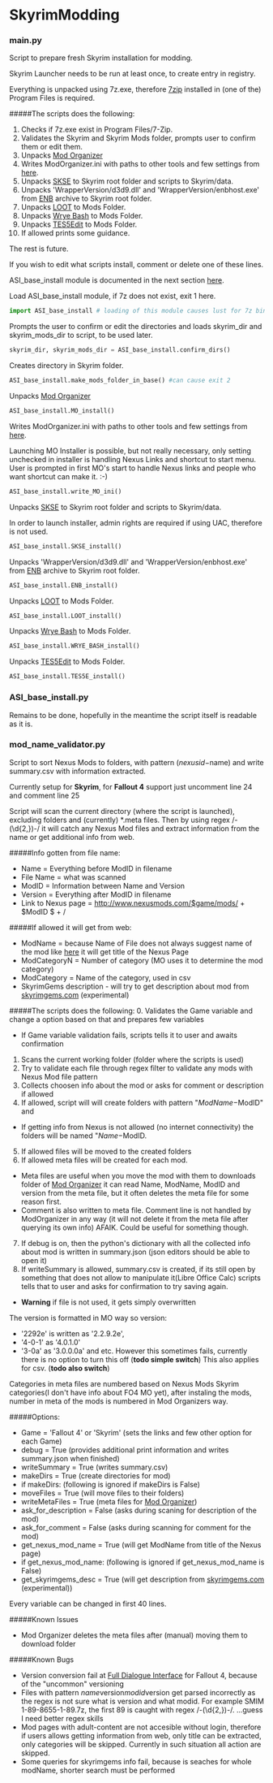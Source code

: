 # SkyrimModding

### main.py
Script to prepare fresh Skyrim installation for modding.

Skyrim Launcher needs to be run at least once, to create entry in registry.

Everything is unpacked using 7z.exe, therefore [7zip](http://www.7-zip.org/) installed in (one of the) Program Files is required.

#####The scripts does the following:
1. Checks if 7z.exe exist in Program Files/7-Zip.
2. Validates the Skyrim and Skyrim Mods folder, prompts user to confirm them or edit them.
3. Unpacks [Mod Organizer](http://www.nexusmods.com/skyrim/mods/1334/)
4. Writes ModOrganizer.ini with paths to other tools and few settings from [here](http://wiki.step-project.com/User:Neovalen/Skyrim_Revisited_-_Legendary_Edition#Configure_Mod_Organizer).
5. Unpacks [SKSE](http://skse.silverlock.org) to Skyrim root folder and scripts to Skyrim/data.
6. Unpacks 'WrapperVersion/d3d9.dll' and 'WrapperVersion/enbhost.exe' from [ENB](http://enbdev.com/download_mod_tesskyrim.html) archive to Skyrim root folder.
7. Unpacks [LOOT](https://loot.github.io/) to Mods Folder.
8. Unpacks [Wrye Bash](http://www.nexusmods.com/skyrim/mods/1840/) to Mods Folder.
9. Unpacks [TES5Edit](http://www.nexusmods.com/skyrim/mods/25859/) to Mods Folder.
10. If allowed prints some guidance.

The rest is future.

If you wish to edit what scripts install, comment or delete one of these lines.

ASI_base_install module is documented in the next section [here](../master/README.md#asi_base_installpy).

Load ASI_base_install module, if 7z does not exist, exit 1 here.
```python
import ASI_base_install # loading of this module causes lust for 7z binary
```
Prompts the user to confirm or edit the directories and loads skyrim_dir and skyrim_mods_dir to script, to be used later.
```python
skyrim_dir, skyrim_mods_dir = ASI_base_install.confirm_dirs()
```
Creates directory in Skyrim folder.
```python
ASI_base_install.make_mods_folder_in_base() #can cause exit 2
```
Unpacks [Mod Organizer](http://www.nexusmods.com/skyrim/mods/1334/)
```python
ASI_base_install.MO_install()
```
Writes ModOrganizer.ini with paths to other tools and few settings from [here](http://wiki.step-project.com/User:Neovalen/Skyrim_Revisited_-_Legendary_Edition#Configure_Mod_Organizer).

Launching MO Installer is possible, but not really necessary, only setting unchecked in installer is handling Nexus Links and shortcut to start menu. User is prompted in first MO's start to handle Nexus links and people who want shortcut can make it. :-)
```python
ASI_base_install.write_MO_ini()
```
Unpacks [SKSE](http://skse.silverlock.org) to Skyrim root folder and scripts to Skyrim/data.

In order to launch installer, admin rights are required if using UAC, therefore is not used.
```python
ASI_base_install.SKSE_install()
```
Unpacks 'WrapperVersion/d3d9.dll' and 'WrapperVersion/enbhost.exe' from [ENB](http://enbdev.com/download_mod_tesskyrim.html) archive to Skyrim root folder.
```python
ASI_base_install.ENB_install()
```
Unpacks [LOOT](https://loot.github.io/) to Mods Folder.
```python
ASI_base_install.LOOT_install()
```
Unpacks [Wrye Bash](http://www.nexusmods.com/skyrim/mods/1840/) to Mods Folder.
```python
ASI_base_install.WRYE_BASH_install()
```
Unpacks [TES5Edit](http://www.nexusmods.com/skyrim/mods/25859/) to Mods Folder.
```python
ASI_base_install.TES5E_install()
```

### ASI_base_install.py

Remains to be done, hopefully in the meantime the script itself is readable as it is.

### mod_name_validator.py

Script to sort Nexus Mods to folders, with pattern ($nexusid-$name) and write summary.csv with information extracted.

Currently setup for **Skyrim**, for **Fallout 4** support just uncomment line 24 and comment line 25

Script will scan the current directory (where the script is launched), excluding folders and (currently) *.meta files.
Then by using regex /\-(\d{2,})\-/ it will catch any Nexus Mod files and extract information from the name or get additional info from web.

#####Info gotten from file name:
  - Name = Everything before ModID in filename
  - File Name = what was scanned
  - ModID = Information between Name and Version
  - Version = Everything after ModID in filename
  - Link to Nexus page = http://www.nexusmods.com/$game/mods/ + $ModID $ + /

#####If allowed it will get from web:
  - ModName = because Name of File does not always suggest name of the mod like [here](http://www.nexusmods.com/skyrim/mods/30947) it will get title of the Nexus Page
  - ModCategoryN = Number of category (MO uses it to determine the mod category)
  - ModCategory = Name of the category, used in csv
  - SkyrimGems description - will try to get description about mod from [skyrimgems.com](http://skyrimgems.com/) (experimental)

#####The scripts does the following:
0. Validates the Game variable and change a option based on that and prepares few variables
  - If Game variable validation fails, scripts tells it to user and awaits confirmation
1. Scans the current working folder (folder where the scripts is used)
2. Try to validate each file through regex filter to validate any mods with Nexus Mod file pattern
3. Collects choosen info about the mod or asks for comment or description if allowed
4. If allowed, script will will create folders with pattern "$ModName-$ModID" and 
  - If getting info from Nexus is not allowed (no internet connectivity) the folders will be named "$Name-$ModID.
5. If allowed files will be moved to the created folders
6. If allowed meta files will be created for each mod.
  - Meta files are useful when you move the mod with them to downloads folder of [Mod Organizer](http://www.nexusmods.com/skyrim/mods/1334/) it can read Name, ModName, ModID and version from the meta file, but it often deletes the meta file for some reason first.
  - Comment is also written to meta file. Comment line is not handled by ModOrganizer in any way (it will not delete it from the meta file after querying its own info) AFAIK. Could be useful for something though.
7. If debug is on, then the python's dictionary with all the collected info about mod is written in summary.json (json editors should be able to open it)
8. If writeSummary is allowed, summary.csv is created, if its still open by something that does not allow to manipulate it(Libre Office Calc) scripts tells that to user and asks for confirmation to try saving again.
  - **Warning** if file is not used, it gets simply overwritten

The version is formatted in MO way so version:
  - '2292e' is written as '2.2.9.2e',
  - '4-0-1' as '4.0.1.0'
  - '3-0a' as '3.0.0.0a' and etc.
However this sometimes fails, currently there is no option to turn this off (**todo simple switch**)
This also applies for csv. (**todo also switch**)

Categories in meta files are numbered based on Nexus Mods Skyrim categories(I don't have info about FO4 MO yet), after instaling the mods, number in meta of the mods is numbered in Mod Organizers way.


#####Options:
 - Game = 'Fallout 4' or 'Skyrim' (sets the links and few other option for each Game)
 - debug = True (provides additional print information and writes summary.json when finished)
 - writeSummary = True (writes summary.csv)
 - makeDirs = True (create directories for mod)
 - if makeDirs: (following is ignored if makeDirs is False)
  - moveFiles = True (will move files to their folders)
  - writeMetaFiles = True (meta files for [Mod Organizer](http://www.nexusmods.com/skyrim/mods/1334/))
 - ask_for_description = False (asks during scaning for description of the mod)
 - ask_for_comment = False (asks during scanning for comment for the mod)
 - get_nexus_mod_name = True (will get ModName from title of the Nexus page)
 - if get_nexus_mod_name: (following is ignored if get_nexus_mod_name is False)
  - get_skyrimgems_desc = True (will get description from [skyrimgems.com](http://skyrimgems.com/) (experimental))

Every variable can be changed in first 40 lines.

#####Known Issues
  - Mod Organizer deletes the meta files after (manual) moving them to download folder
  
#####Known Bugs
  - Version conversion fail at [Full Dialogue Interface](http://www.nexusmods.com/fallout4/mods/1235/) for Fallout 4, because of the "uncommon" versioning
  - Files with pattern $name$version$modid$version get parsed incorrectly as the regex is not sure what is version and what modid. For example SMIM 1-89-8655-1-89.7z, the first 89 is caught with regex /\-(\d{2,})\-/. ...guess I need better regex skills
  - Mod pages with adult-content are not accesible without login, therefore if users allows getting information from web, only title can be extracted, only categories will be skipped. Currently in such situation all action are skipped.
  - Some queries for skyrimgems info fail, because is seaches for whole modName, shorter search must be performed

